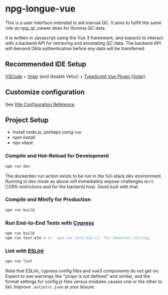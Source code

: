 # npg-longue-vue

This is a user interface intended to aid manual QC. It aims to fulfill the same role as npg_qc_viewer does for Illumina QC data.

It is written in Javascript using the Vue 3 framework, and expects to interact with a backend API for retrieving and annotating QC data. The backend API will demand Okta authentication before any data will be transferred.

## Recommended IDE Setup

[VSCode](https://code.visualstudio.com/) + [Volar](https://marketplace.visualstudio.com/items?itemName=Vue.volar) (and disable Vetur) + [TypeScript Vue Plugin (Volar)](https://marketplace.visualstudio.com/items?itemName=Vue.vscode-typescript-vue-plugin).

## Customize configuration

See [Vite Configuration Reference](https://vitejs.dev/config/).

## Project Setup

- Install node.js, perhaps using `nvm`
- npm install
- npx vitest

### Compile and Hot-Reload for Development

```sh
npm run dev
```

The dockerdev run action exists to be run in the full-stack dev environment.
Running in dev mode as above will immediately expose challenges w.r.t. CORS
restrictions and for the backend host. Good luck with that.

### Compile and Minify for Production

```sh
npm run build
```

### Run End-to-End Tests with [Cypress](https://www.cypress.io/)

```sh
npm run build
npm run test:e2e # or `npm run test:e2e:ci` for headless testing
```

### Lint with [ESLint](https://eslint.org/)

```sh
npm run lint
```

Note that ESLint, cypress config files and vue3 components do not get on.
Expect to see warnings like "props is not defined" and similar, and the
format settings for config.js files versus modules causes one or the other to
fail. Improve `.eslintrc.json` at your leisure.
